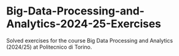 # Big-Data-Processing-and-Analytics-2024-25-Exercises
Solved exercises for the course Big Data Processing and Analytics (2024/25) at Politecnico di Torino.
